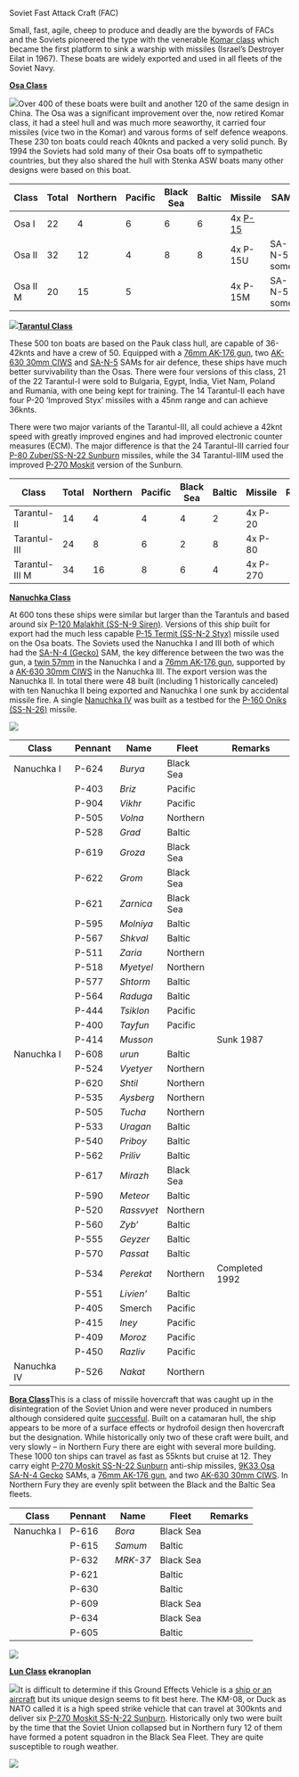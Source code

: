 Soviet Fast Attack Craft (FAC)

Small, fast, agile, cheep to produce and deadly are the bywords of FACs
and the Soviets pioneered the type with the venerable [Komar
class](https://en.wikipedia.org/wiki/Komar-class_missile_boat) which
became the first platform to sink a warship with missiles (Israel’s
Destroyer Eilat in 1967). These boats are widely exported and used in
all fleets of the Soviet Navy.

[**Osa Class**](https://en.wikipedia.org/wiki/Osa-class_missile_boat)

![](/assets/images/warsaw/su/navy/fac/image1.jpg)Over 400 of these
boats were built and another 120 of the same design in China. The Osa
was a significant improvement over the, now retired Komar class, it had
a steel hull and was much more seaworthy, it carried four missiles (vice
two in the Komar) and varous forms of self defence weapons. These 230
ton boats could reach 40knts and packed a very solid punch. By 1994 the
Soviets had sold many of their Osa boats off to sympathetic countries,
but they also shared the hull with Stenka ASW boats many other designs
were based on this
boat.

| Class    | Total | Northern | Pacific | Black Sea | Baltic | Missile                                              | SAM         | Remarks   |
| -------- | ----- | -------- | ------- | --------- | ------ | ---------------------------------------------------- | ----------- | --------- |
| Osa I    | 22    | 4        | 6       | 6         | 6      | 4x [P-15](https://en.wikipedia.org/wiki/P-15_Termit) |             | 30mm CIWS |
| Osa II   | 32    | 12       | 4       | 8         | 8      | 4x P-15U                                             | SA-N-5 some | 30mm CIWS |
| Osa II M | 20    | 15       | 5       |           |        | 4x P-15M                                             | SA-N-5 some | 30mm CIWS |

![](/assets/images/warsaw/su/navy/fac/image2.jpeg)[**Tarantul
Class**](https://en.wikipedia.org/wiki/Tarantul-class_corvette)

These 500 ton boats are based on the Pauk class hull, are capable of
36-42knts and have a crew of 50. Equipped with a [76mm AK-176
gun](https://en.wikipedia.org/wiki/AK-176), two [AK-630 30mm
CIWS](https://en.wikipedia.org/wiki/AK-630) and
[SA-N-5](https://en.wikipedia.org/wiki/9K32_Strela-2) SAMs for air
defence, these ships have much better survivability than the Osas. There
were four versions of this class, 21 of the 22 Tarantul-I were sold to
Bulgaria, Egypt, India, Viet Nam, Poland and Rumania, with one being
kept for training. The 14 Tarantul-II each have four P-20 ‘Improved
Styx’ missiles with a 45nm range and can achieve 36knts.

There were two major variants of the Tarantul-III, all could achieve a
42knt speed with greatly improved engines and had improved electronic
counter measures (ECM). The major difference is that the 24 Tarantul-III
carried four [P-80 Zuber/SS-N-22
Sunburn](https://en.wikipedia.org/wiki/SS-N-22) missiles, while the 34
Tarantul-IIIM used the improved [P-270
Moskit](https://en.wikipedia.org/wiki/P-270_Moskit) version of the
Sunburn.

| Class          | Total | Northern | Pacific | Black Sea | Baltic | Missile  | Remarks |
| -------------- | ----- | -------- | ------- | --------- | ------ | -------- | ------- |
| Tarantul-II    | 14    | 4        | 4       | 4         | 2      | 4x P-20  |         |
| Tarantul-III   | 24    | 8        | 6       | 2         | 8      | 4x P-80  |         |
| Tarantul-III M | 34    | 16       | 8       | 6         | 4      | 4x P-270 |         |

[**Nanuchka
Class**](https://en.wikipedia.org/wiki/Nanuchka-class_corvette)

At 600 tons these ships were similar but larger than the Tarantuls and
based around six [P-120 Malakhit (SS-N-9
Siren)](https://en.wikipedia.org/wiki/P-120_Malakhit). Versions of this
ship built for export had the much less capable [P-15 Termit (SS-N-2
Styx)](https://en.wikipedia.org/wiki/P-15_Termit) missile used on the
Osa boats. The Soviets used the Nanuchka I and III both of which had the
[SA-N-4 (Gecko)](https://en.wikipedia.org/wiki/9K33_Osa) SAM, the key
difference between the two was the gun, a
[twin 57mm](https://en.wikipedia.org/wiki/AK-257) in the Nanuchka I and
a [76mm AK-176 gun](https://en.wikipedia.org/wiki/AK-176), supported by
a [AK-630 30mm CIWS](https://en.wikipedia.org/wiki/AK-630) in the
Nanuchka III. The export version was the Nanuchka II. In total there
were 48 built (including 1 historically canceled) with ten Nanuchka II
being exported and Nanuchka I one sunk by accidental missile fire. A
single [Nanuchka IV](http://www.ww2.dk/new/navy/nanuchka4.htm) was built
as a testbed for the [P-160 Oniks
(SS-N-26)](https://en.wikipedia.org/wiki/P-800_Oniks) missile.

![](/assets/images/warsaw/su/navy/fac/image3.jpg)

| Class       | Pennant | Name       | Fleet     | Remarks        |
| ----------- | ------- | ---------- | --------- | -------------- |
| Nanuchka I  | P-624   | *Burya*    | Black Sea |                |
|             | P-403   | *Briz*     | Pacific   |                |
|             | P-904   | *Vikhr*    | Pacific   |                |
|             | P-505   | *Volna*    | Northern  |                |
|             | P-528   | *Grad*     | Baltic    |                |
|             | P-619   | *Groza*    | Black Sea |                |
|             | P-622   | *Grom*     | Black Sea |                |
|             | P-621   | *Zarnica*  | Black Sea |                |
|             | P-595   | *Molniya*  | Baltic    |                |
|             | P-567   | *Shkval*   | Baltic    |                |
|             | P-511   | *Zaria*    | Northern  |                |
|             | P-518   | *Myetyel*  | Northern  |                |
|             | P-577   | *Shtorm*   | Baltic    |                |
|             | P-564   | *Raduga*   | Baltic    |                |
|             | P-444   | *Tsiklon*  | Pacific   |                |
|             | P-400   | *Tayfun*   | Pacific   |                |
|             | P-414   | *Musson*   |           | Sunk 1987      |
| Nanuchka I  | P-608   | *urun*     | Baltic    |                |
|             | P-524   | *Vyetyer*  | Northern  |                |
|             | P-620   | *Shtil*    | Northern  |                |
|             | P-535   | *Aysberg*  | Northern  |                |
|             | P-505   | *Tucha*    | Northern  |                |
|             | P-533   | *Uragan*   | Baltic    |                |
|             | P-540   | *Priboy*   | Baltic    |                |
|             | P-562   | *Priliv*   | Baltic    |                |
|             | P-617   | *Mirazh*   | Black Sea |                |
|             | P-590   | *Meteor*   | Baltic    |                |
|             | P-520   | *Rassvyet* | Northern  |                |
|             | P-560   | *Zyb’*     | Baltic    |                |
|             | P-555   | *Geyzer*   | Baltic    |                |
|             | P-570   | *Passat*   | Baltic    |                |
|             | P-534   | *Perekat*  | Northern  | Completed 1992 |
|             | P-551   | *Livien’*  | Baltic    |                |
|             | P-405   | Smerch     | Pacific   |                |
|             | P-415   | *Iney*     | Pacific   |                |
|             | P-409   | *Moroz*    | Pacific   |                |
|             | P-450   | *Razliv*   | Pacific   |                |
| Nanuchka IV | P-526   | *Nakat*    | Northern  |                |

[**Bora
Class**](http://survincity.com/2013/07/rocket-hovercraft-simoom/)This is
a class of missile hovercraft that was caught up in the disintegration
of the Soviet Union and were never produced in numbers although
considered quite
[successful](https://motherboard.vice.com/en_us/article/9aky4y/russia-is-using-guided-missile-hovercraft-to-help-blockade-crimea).
Built on a catamaran hull, the ship appears to be more of a surface
effects or hydrofoil design then hovercraft but the designation. While
historically only two of these craft were built, and very slowly – in
Northern Fury there are eight with several more building. These 1000 ton
ships can travel as fast as 55knts but cruise at 12. They carry eight
[P-270 Moskit SS-N-22
Sunburn](https://en.wikipedia.org/wiki/P-270_Moskit) anti-ship missiles,
[9K33 Osa SA-N-4 Gecko](https://en.wikipedia.org/wiki/9K33_Osa) SAMs, a
[76mm AK-176 gun](https://en.wikipedia.org/wiki/AK-176), and two
[AK-630 30mm CIWS](https://en.wikipedia.org/wiki/AK-630). In Northern
Fury they are evenly split between the Black and the Baltic Sea fleets.

| Class      | Pennant | Name     | Fleet     | Remarks |
| ---------- | ------- | -------- | --------- | ------- |
| Nanuchka I | P-616   | *Bora*   | Black Sea |         |
|            | P-615   | *Samum*  | Baltic    |         |
|            | P-632   | *MRK-37* | Black Sea |         |
|            | P-621   |          | Baltic    |         |
|            | P-630   |          | Baltic    |         |
|            | P-609   |          | Black Sea |         |
|            | P-634   |          | Black Sea |         |
|            | P-605   |          | Baltic    |         |

![](/assets/images/warsaw/su/navy/fac/image4.jpeg)

**[Lun Class](https://en.wikipedia.org/wiki/Lun-class_ekranoplan)
ekranoplan**

![](/assets/images/warsaw/su/navy/fac/image5.jpg)It is difficult to
determine if this Ground Effects Vehicle is a [ship or an
aircraft](https://gizmodo.com/this-caspian-sea-monster-was-a-giant-soviet-spruce-go-1456423681)
but its unique design seems to fit best here. The KM-08, or Duck as NATO
called it is a high speed strike vehicle that can travel at 300knts and
deliver six [P-270 Moskit SS-N-22
Sunburn](https://en.wikipedia.org/wiki/P-270_Moskit). Historically only
two were built by the time that the Soviet Union collapsed but in
Northern fury 12 of them have formed a potent squadron in the Black Sea
Fleet. They are quite susceptible to rough weather.

![](/assets/images/warsaw/su/navy/fac/image6.jpg)

